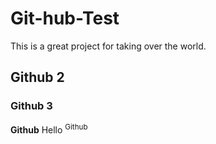 # Git-hub-Test
This is a great project for taking over the world.
## Github 2
### Github 3
**Github**
Hello <sup>Github</sup>
